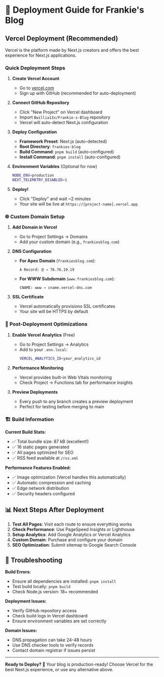 # 🚀 Deployment Guide for Frankie's Blog

## Vercel Deployment (Recommended)

Vercel is the platform made by Next.js creators and offers the best experience for Next.js applications.

### Quick Deployment Steps

1. **Create Vercel Account**
   - Go to [vercel.com](https://vercel.com)
   - Sign up with GitHub (recommended for auto-deployment)

2. **Connect GitHub Repository**
   - Click "New Project" on Vercel dashboard
   - Import `Bwillia13x/Frankie-s-Blog` repository
   - Vercel will auto-detect Next.js configuration

3. **Deploy Configuration**
   - **Framework Preset**: Next.js (auto-detected)
   - **Root Directory**: `frankies-blog`
   - **Build Command**: `pnpm build` (auto-configured)
   - **Install Command**: `pnpm install` (auto-configured)

4. **Environment Variables** (Optional for now)
   ```bash
   NODE_ENV=production
   NEXT_TELEMETRY_DISABLED=1
   ```

5. **Deploy!**
   - Click "Deploy" and wait ~2 minutes
   - Your site will be live at `https://[project-name].vercel.app`

### 🌐 Custom Domain Setup

1. **Add Domain in Vercel**
   - Go to Project Settings → Domains
   - Add your custom domain (e.g., `frankiesblog.com`)

2. **DNS Configuration**
   - **For Apex Domain** (`frankiesblog.com`):
     ```
     A Record: @ → 76.76.19.19
     ```
   - **For WWW Subdomain** (`www.frankiesblog.com`):
     ```
     CNAME: www → cname.vercel-dns.com
     ```

3. **SSL Certificate**
   - Vercel automatically provisions SSL certificates
   - Your site will be HTTPS by default

### 🔧 Post-Deployment Optimizations

1. **Enable Vercel Analytics** (Free)
   - Go to Project Settings → Analytics
   - Add to your `.env.local`:
     ```bash
     VERCEL_ANALYTICS_ID=your_analytics_id
     ```

2. **Performance Monitoring**
   - Vercel provides built-in Web Vitals monitoring
   - Check Project → Functions tab for performance insights

3. **Preview Deployments**
   - Every push to any branch creates a preview deployment
   - Perfect for testing before merging to main

### 🏗️ Build Information

**Current Build Stats:**
- ✅ Total bundle size: 87 kB (excellent!)
- ✅ 16 static pages generated
- ✅ All pages optimized for SEO
- ✅ RSS feed available at `/rss.xml`

**Performance Features Enabled:**
- ✅ Image optimization (Vercel handles this automatically)
- ✅ Automatic compression and caching
- ✅ Edge network distribution
- ✅ Security headers configured

## 📊 Next Steps After Deployment

1. **Test All Pages**: Visit each route to ensure everything works
2. **Check Performance**: Use PageSpeed Insights or Lighthouse
3. **Setup Analytics**: Add Google Analytics or Vercel Analytics
4. **Custom Domain**: Purchase and configure your domain
5. **SEO Optimization**: Submit sitemap to Google Search Console

## 🐛 Troubleshooting

**Build Errors:**
- Ensure all dependencies are installed: `pnpm install`
- Test build locally: `pnpm build`
- Check Node.js version: 18+ recommended

**Deployment Issues:**
- Verify GitHub repository access
- Check build logs in Vercel dashboard
- Ensure environment variables are set correctly

**Domain Issues:**
- DNS propagation can take 24-48 hours
- Use DNS checker tools to verify records
- Contact domain registrar if issues persist

---

**Ready to Deploy? 🚀**
Your blog is production-ready! Choose Vercel for the best Next.js experience, or use any alternative above. 